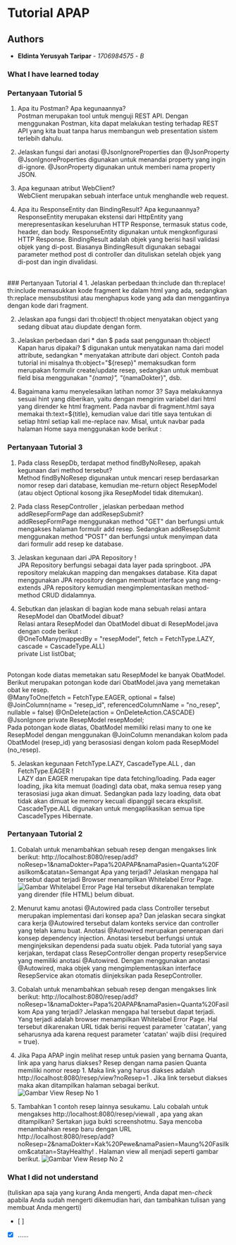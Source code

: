 # Tutorial APAP
## Authors
* **Eldinta Yerusyah Taripar** - *1706984575* - *B*

### What I have learned today
### Pertanyaan Tutorial 5
1. Apa itu Postman? Apa kegunaannya? <br>
Postman merupakan tool untuk menguji REST API. Dengan menggunakan Postman, kita dapat melakukan testing terhadap REST API yang kita buat tanpa harus membangun web presentation sistem terlebih dahulu. <br>

2. Jelaskan fungsi dari anotasi @JsonIgnoreProperties dan @JsonProperty <br>
@JsonIgnoreProperties digunakan untuk menandai property yang ingin di-ignore. @JsonProperty digunakan untuk memberi nama property JSON.<br>

3. Apa kegunaan atribut WebClient?<br>
WebClient merupakan sebuah interface untuk menghandle web request.<br>

4. Apa itu ResponseEntity dan BindingResult? Apa kegunaannya?<br>
ResponseEntity merupakan ekstensi dari HttpEntity yang merepresentasikan keseluruhan HTTP Response, termasuk status code, header, dan body. ResponseEntity digunakan untuk mengkonfigurasi HTTP Response. BindingResult adalah objek yang berisi hasil validasi objek yang di-post. Biasanya BindingResult digunakan sebagai parameter method post di controller dan dituliskan setelah objek yang di-post dan ingin divalidasi. <br>
<br>
### Pertanyaan  Tutorial 4
1. Jelaskan perbedaan th:include dan th:replace!
th:include memasukkan kode fragment ke dalam html yang ada, sedangkan th:replace mensubstitusi atau menghapus kode yang ada dan menggantinya dengan kode dari fragment.

2. Jelaskan apa fungsi dari th:object!
th:object menyatakan object yang sedang dibuat atau diupdate dengan form.

3. Jelaskan perbedaan dari * dan $ pada saat penggunaan th:object! Kapan harus dipakai?
$ digunakan untuk menyatakan nama dari model attribute, sedangkan * menyatakan attribute dari object. Contoh pada tutorial ini misalnya th:object="${resep}" memaksudkan form merupakan formulir create/update resep, sedangkan untuk membuat field bisa menggunakan "*{nama}", "*{namaDokter}", dsb.

4. Bagaimana kamu menyelesaikan latihan nomor 3?
Saya melakukannya sesuai hint yang diberikan, yaitu dengan mengirim variabel dari html yang dirender ke html fragment. Pada navbar di fragment.html saya memakai th:text=${title}, kemudian value dari title saya tentukan di setiap html setiap kali me-replace nav. Misal, untuk navbar pada halaman Home saya menggunakan kode berikut :
<nav th:replace="fragments/fragment :: navbar(title='Home')"></nav>

### Pertanyaan  Tutorial 3
1. Pada class ResepDb, terdapat method findByNoResep, apakah kegunaan dari method tersebut? <br/>
Method findByNoResep digunakan untuk mencari resep berdasarkan nomor resep dari database, kemudian me-return object ResepModel (atau object Optional kosong jika ResepModel tidak ditemukan).

2. Pada class ResepController , jelaskan perbedaan method addResepFormPage dan addResepSubmit? <br/>
addResepFormPage menggunakan method "GET" dan berfungsi untuk mengakses halaman formulir add resep. Sedangkan addResepSubmit menggunakan method "POST" dan berfungsi untuk menyimpan data dari formulir add resep ke database.

3. Jelaskan kegunaan dari JPA Repository ! <br/>
JPA Repository berfungsi sebagai data layer pada springboot. JPA repository melakukan mapping dan mengakses database. Kita dapat menggunakan JPA repository dengan membuat interface yang meng-extends JPA repository kemudian mengimplementasikan method-method CRUD didalamnya.

4. Sebutkan dan jelaskan di bagian kode mana sebuah relasi antara ResepModel dan ObatModel dibuat? <br/>
Relasi antara ResepModel dan ObatModel dibuat di ResepModel.java dengan code berikut : <br/>
@OneToMany(mappedBy = "resepModel", fetch = FetchType.LAZY, cascade = CascadeType.ALL) <br/>
private List<ObatModel> listObat;
<br/>
Potongan kode diatas memetakan satu ResepModel ke banyak ObatModel.
<br/>
Berikut merupakan potongan kode dari ObatModel.java yang memetakan obat ke resep. <br/>
@ManyToOne(fetch = FetchType.EAGER, optional = false)
@JoinColumn(name = "resep_id", referencedColumnName = "no_resep", nullable = false)
@OnDelete(action = OnDeleteAction.CASCADE)
@JsonIgnore
private ResepModel resepModel;
<br/>
Pada potongan kode diatas, ObatModel memiliki relasi many to one ke ResepModel dengan menggunakan @JoinColumn menandakan kolom pada ObatModel (resep_id) yang berasosiasi dengan kolom pada ResepModel (no_resep).

5. Jelaskan kegunaan FetchType.LAZY, CascadeType.ALL , dan FetchType.EAGER ! <br/>
LAZY dan EAGER merupakan tipe data fetching/loading. Pada eager loading, jika kita memuat (loading) data obat, maka semua resep yang terasosiasi juga akan dimuat. Sedangkan pada lazy loading, data obat tidak akan dimuat ke memory kecuali dipanggil secara eksplisit. <br/>
CascadeType.ALL digunakan untuk mengaplikasikan semua tipe CascadeTypes Hibernate.

### Pertanyaan  Tutorial 2
1. Cobalah untuk menambahkan sebuah resep dengan mengakses link berikut:
http://localhost:8080/resep/add?noResep=1&namaDokter=Papa%20APAP&namaPasien=Quanta%20F
asilkom&catatan=Semangat
Apa yang terjadi? Jelaskan mengapa hal tersebut dapat terjadi
Browser menampilkan Whitelabel Error Page.
![Gambar Whitelabel Error Page](https://i.ibb.co/DQPxsfG/error-tutorial-2-no-1.png)
Hal tersebut dikarenakan template yang dirender (file HTML) belum dibuat.

2. Menurut kamu anotasi @Autowired pada class Controller tersebut merupakan implementasi dari konsep apa? Dan jelaskan secara singkat cara kerja @Autowired tersebut dalam konteks service dan controller yang telah kamu buat.
Anotasi @Autowired merupakan penerapan dari konsep dependency injection. Anotasi tersebut berfungsi untuk menginjeksikan dependensi pada suatu objek. Pada tutorial yang saya kerjakan, terdapat class ResepController dengan property resepService yang memiliki anotasi @Autowired. Dengan menggunakan anotasi @Autowired, maka objek yang mengimplementasikan interface ResepService akan otomatis diinjeksikan pada ResepController.

3. Cobalah untuk menambahkan sebuah resep dengan mengakses link berikut:
http://localhost:8080/resep/add?noResep=1&namaDokter=Papa%20APAP&namaPasien=Quanta%20Fasilkom 
Apa yang terjadi? Jelaskan mengapa hal tersebut dapat terjadi.
Yang terjadi adalah browser menampilkan Whitelabel Error Page. Hal tersebut dikarenakan URL tidak berisi request parameter 'catatan', yang seharusnya ada karena request parameter 'catatan' wajib diisi (required = true).

4. Jika Papa APAP ingin melihat resep untuk pasien yang bernama Quanta, link apa yang
harus diakses?
Resep dengan nama pasien Quanta memiliki nomor resep 1. Maka link yang harus diakses adalah http://localhost:8080/resep/view?noResep=1 . Jika link tersebut diakses maka akan ditampilkan halaman sebagai berikut.
![Gambar View Resep No 1](https://i.ibb.co/kgRH9NR/hasil-tutorial-2-no-4.png)

5. Tambahkan 1 contoh resep lainnya sesukamu. Lalu cobalah untuk mengakses
http://localhost:8080/resep/viewall , apa yang akan ditampilkan? Sertakan juga bukti screenshotmu.
Saya mencoba menambahkan resep baru dengan URL http://localhost:8080/resep/add?noResep=2&namaDokter=Kak%20Pewe&namaPasien=Maung%20Fasilkom&catatan=StayHealthy! . Halaman view all menjadi seperti gambar berikut.
![Gambar View Resep No 2](https://i.ibb.co/HKthpV6/hasil-tutorial-2-no-5.png)

### What I did not understand
(tuliskan apa saja yang kurang Anda mengerti, Anda dapat men-_check_ apabila Anda sudah mengerti
dikemudian hari, dan tambahkan tulisan yang membuat Anda mengerti)
- [ ] 
- [x] ......
